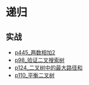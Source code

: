 # 递归

## 实战
- [p445_两数相加2](../problem/p445_两数相加2.md)
- [p98_验证二叉搜索树](../problem/p98_验证二叉搜索树.md)
- [p124_二叉树中的最大路径和](../problem/p124_二叉树中的最大路径和.md)
- [p110_平衡二叉树](../problem/p110_平衡二叉树.md)


